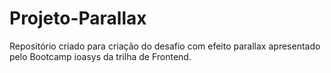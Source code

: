 # Projeto-Parallax

Repositório criado para criação do desafio com efeito parallax
apresentado pelo Bootcamp ioasys da trilha de Frontend.